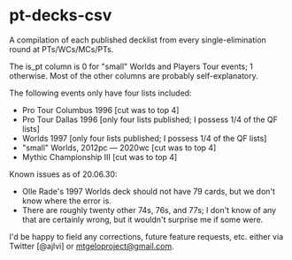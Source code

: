 # pt-decks-csv
A compilation of each published decklist from every single-elimination round at PTs/WCs/MCs/PTs.

The is_pt column is 0 for "small" Worlds and Players Tour events; 1 otherwise. Most of the other columns are probably self-explanatory.

The following events only have four lists included:<ul>
<li>Pro Tour Columbus 1996 [cut was to top 4]
<li>Pro Tour Dallas 1996 [only four lists published; I possess 1/4 of the QF lists]
<li>Worlds 1997 [only four lists published; I possess 1/4 of the QF lists]
<li>"small" Worlds, 2012pc &mdash; 2020wc [cut was to top 4]
<li>Mythic Championship III [cut was to top 4]
 </ul>
 
Known issues as of 20.06.30:
<ul><li>Olle Rade's 1997 Worlds deck should not have 79 cards, but we don't know where the error is.
<li>There are roughly twenty other 74s, 76s, and 77s; I don't know of any that are certainly wrong, but it wouldn't surprise me if some were.
</ul>

I'd be happy to field any corrections, future feature requests, etc. either via Twitter [@ajlvi] or mtgeloproject@gmail.com.
